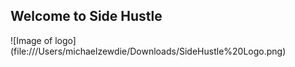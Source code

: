 ## Welcome to Side Hustle
![Image of logo] 
(file:///Users/michaelzewdie/Downloads/SideHustle%20Logo.png)
